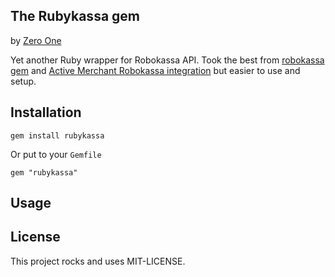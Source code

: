 ## The Rubykassa gem

by [Zero One][]

[Zero One]: http://zeroone.st

Yet another Ruby wrapper for Robokassa API. Took the best from [robokassa gem][] and [Active Merchant Robokassa integration] but easier to use and setup.

[robokassa gem]: https://github.com/shaggyone/robokassa
[Active Merchant Robokassa integration]: https://github.com/Shopify/active_merchant/tree/master/lib/active_merchant/billing/integrations/robokassa

## Installation

    gem install rubykassa

Or put to your `Gemfile`

    gem "rubykassa"

## Usage

## License

This project rocks and uses MIT-LICENSE.